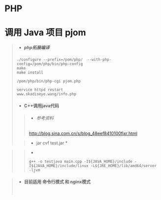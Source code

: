 # PHP 

# 调用 Java 项目 pjom

> - ##### php拓展编译
>
> ```shell
> ./configure --prefix=/pom/php/  --with-php-config=/pom/php/bin/php-config
> make
> make install
>
> /pom/php/bin/php-cgi pjom.php
>
> service httpd restart
> www.skadiseye.wang/info.php
> ```
>
> - #### C++调用java代码
>
> >- ###### 参考资料
> >
> >http://blog.sina.com.cn/s/blog_48eef8410100fjxr.html
>
>
>
> > - jar cvf test.jar *



> > -  ​
> >
> > ```shell
> > g++ -o testjava main.cpp -I${JAVA_HOME}/include -I${JAVA_HOME}/include/linux -L${JRE_HOME}/lib/amd64/server -ljvm
> > ```


> - #### 目前适用 命令行模式  和 nginx模式
>
>   ​